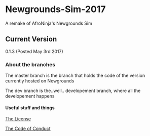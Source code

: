 # Newgrounds-Sim-2017 
A remake of AfroNinja's Newgrounds Sim
## Current Version
0.1.3 (Posted May 3rd 2017)

### About the branches
The master branch is the branch that holds the code of the version currently hosted on Newgrounds

The dev branch is the..well.. developement branch, where all the developement happens

#### Useful stuff and things

[The License](/License.md)

[The Code of Conduct](/CODE_OF_CONDUCT.md)

